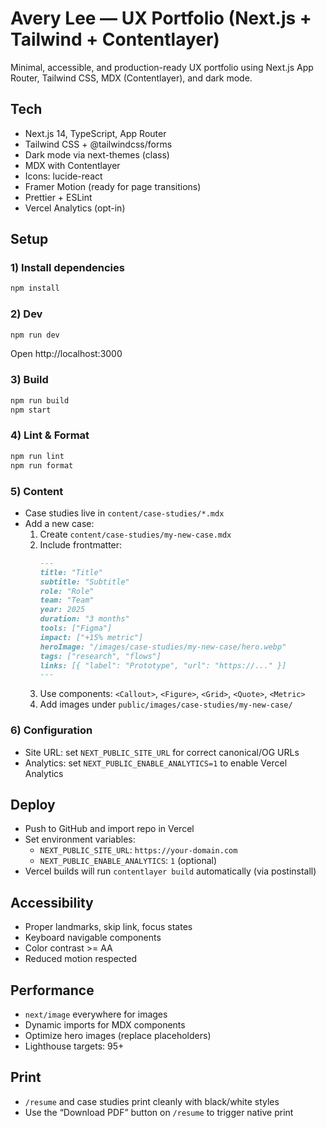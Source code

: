 # Avery Lee — UX Portfolio (Next.js + Tailwind + Contentlayer)

Minimal, accessible, and production-ready UX portfolio using Next.js App Router, Tailwind CSS, MDX (Contentlayer), and dark mode.

## Tech
- Next.js 14, TypeScript, App Router
- Tailwind CSS + @tailwindcss/forms
- Dark mode via next-themes (class)
- MDX with Contentlayer
- Icons: lucide-react
- Framer Motion (ready for page transitions)
- Prettier + ESLint
- Vercel Analytics (opt-in)

## Setup

### 1) Install dependencies
```bash
npm install
```

### 2) Dev
```bash
npm run dev
```
Open http://localhost:3000

### 3) Build
```bash
npm run build
npm start
```

### 4) Lint & Format
```bash
npm run lint
npm run format
```

### 5) Content
- Case studies live in `content/case-studies/*.mdx`
- Add a new case:
  1. Create `content/case-studies/my-new-case.mdx`
  2. Include frontmatter:
     ```md
     ---
     title: "Title"
     subtitle: "Subtitle"
     role: "Role"
     team: "Team"
     year: 2025
     duration: "3 months"
     tools: ["Figma"]
     impact: ["+15% metric"]
     heroImage: "/images/case-studies/my-new-case/hero.webp"
     tags: ["research", "flows"]
     links: [{ "label": "Prototype", "url": "https://..." }]
     ---
     ```
  3. Use components: `<Callout>`, `<Figure>`, `<Grid>`, `<Quote>`, `<Metric>`
  4. Add images under `public/images/case-studies/my-new-case/`

### 6) Configuration
- Site URL: set `NEXT_PUBLIC_SITE_URL` for correct canonical/OG URLs
- Analytics: set `NEXT_PUBLIC_ENABLE_ANALYTICS=1` to enable Vercel Analytics

## Deploy
- Push to GitHub and import repo in Vercel
- Set environment variables:
  - `NEXT_PUBLIC_SITE_URL`: `https://your-domain.com`
  - `NEXT_PUBLIC_ENABLE_ANALYTICS`: `1` (optional)
- Vercel builds will run `contentlayer build` automatically (via postinstall)

## Accessibility
- Proper landmarks, skip link, focus states
- Keyboard navigable components
- Color contrast >= AA
- Reduced motion respected

## Performance
- `next/image` everywhere for images
- Dynamic imports for MDX components
- Optimize hero images (replace placeholders)
- Lighthouse targets: 95+

## Print
- `/resume` and case studies print cleanly with black/white styles
- Use the “Download PDF” button on `/resume` to trigger native print
